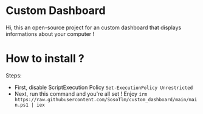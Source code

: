 # Custom Dashboard
Hi, this an open-source project for an custom dashboard that displays informations about your computer !

# How to install ?
Steps:
- First, disable ScriptExecution Policy
```Set-ExecutionPolicy Unrestricted```
- Next, run this command and you're all set ! Enjoy
```irm https://raw.githubusercontent.com/SosoTlm/custom_dashboard/main/main.ps1 | iex```
